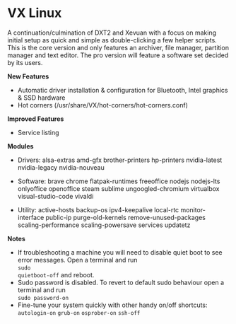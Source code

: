 # VX Linux
A continuation/culmination of DXT2 and Xevuan with a focus on making initial setup as quick and simple as double-clicking a few helper scripts. This is the core version and only features an archiver, file manager, partition manager and text editor. The pro version will feature a software set decided by its users.

**New Features**
- Automatic driver installation & configuration for Bluetooth, Intel graphics & SSD hardware
- Hot corners (/usr/share/VX/hot-corners/hot-corners.conf)

**Improved Features**
- Service listing

**Modules**
- Drivers: 
alsa-extras amd-gfx brother-printers hp-printers nvidia-latest nvidia-legacy nvidia-nouveau

- Software: 
brave chrome flatpak-runtimes freeoffice nodejs nodejs-lts onlyoffice openoffice steam sublime ungoogled-chromium virtualbox visual-studio-code vivaldi

- Utility: 
active-hosts backup-os ipv4-keepalive local-rtc monitor-interface public-ip purge-old-kernels remove-unused-packages scaling-performance scaling-powersave services updatetz

**Notes**
- If troubleshooting a machine you will need to disable quiet boot to see error messages. Open a terminal and run<br><code>sudo quietboot-off</code> and reboot.
- Sudo password is disabled. To revert to default sudo behaviour open a terminal and run<br><code>sudo password-on</code>
- Fine-tune your system quickly with other handy on/off shortcuts:<br><code>autologin-on</code> <code>grub-on</code> <code>osprober-on</code> <code>ssh-off</code>
